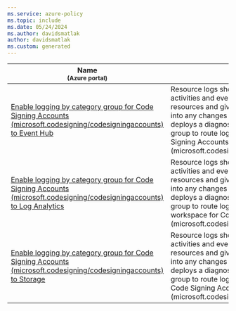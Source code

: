 ```yaml
---
ms.service: azure-policy
ms.topic: include
ms.date: 05/24/2024
ms.author: davidsmatlak
author: davidsmatlak
ms.custom: generated
---
```


|Name<br /><sub>(Azure portal)</sub> |Description |Effect(s) |Version<br /><sub>(GitHub)</sub> |
|---|---|---|---|
|[Enable logging by category group for Code Signing Accounts (microsoft.codesigning/codesigningaccounts) to Event Hub](https://portal.azure.com/#blade/Microsoft_Azure_Policy/PolicyDetailBlade/definitionId/%2Fproviders%2FMicrosoft.Authorization%2FpolicyDefinitions%2F3d9b8097-326d-4675-8cff-cce4580c9208) |Resource logs should be enabled to track activities and events that take place on your resources and give you visibility and insights into any changes that occur. This policy deploys a diagnostic setting using a category group to route logs to an Event Hub for Code Signing Accounts (microsoft.codesigning/codesigningaccounts). |DeployIfNotExists, AuditIfNotExists, Disabled |[1.0.0](https://github.com/Azure/azure-policy/blob/master/built-in-policies/policyDefinitions/Monitoring/DS_EH_codesigning-codesigningaccounts_DINE.json) |
|[Enable logging by category group for Code Signing Accounts (microsoft.codesigning/codesigningaccounts) to Log Analytics](https://portal.azure.com/#blade/Microsoft_Azure_Policy/PolicyDetailBlade/definitionId/%2Fproviders%2FMicrosoft.Authorization%2FpolicyDefinitions%2F958060c2-8d8e-478e-b3ec-d3d2249b461c) |Resource logs should be enabled to track activities and events that take place on your resources and give you visibility and insights into any changes that occur. This policy deploys a diagnostic setting using a category group to route logs to a Log Analytics workspace for Code Signing Accounts (microsoft.codesigning/codesigningaccounts). |DeployIfNotExists, AuditIfNotExists, Disabled |[1.0.0](https://github.com/Azure/azure-policy/blob/master/built-in-policies/policyDefinitions/Monitoring/DS_LA_codesigning-codesigningaccounts_DINE.json) |
|[Enable logging by category group for Code Signing Accounts (microsoft.codesigning/codesigningaccounts) to Storage](https://portal.azure.com/#blade/Microsoft_Azure_Policy/PolicyDetailBlade/definitionId/%2Fproviders%2FMicrosoft.Authorization%2FpolicyDefinitions%2F42e5ad1f-57fd-49a7-b0e4-c7a7ae25ba3d) |Resource logs should be enabled to track activities and events that take place on your resources and give you visibility and insights into any changes that occur. This policy deploys a diagnostic setting using a category group to route logs to a Storage Account for Code Signing Accounts (microsoft.codesigning/codesigningaccounts). |DeployIfNotExists, AuditIfNotExists, Disabled |[1.0.0](https://github.com/Azure/azure-policy/blob/master/built-in-policies/policyDefinitions/Monitoring/DS_ST_codesigning-codesigningaccounts_DINE.json) |
